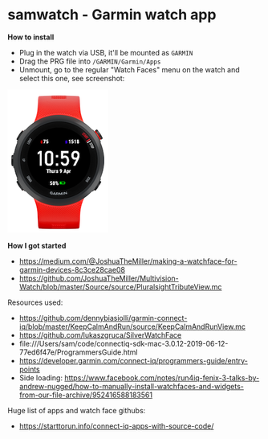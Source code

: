 # samwatch - Garmin watch app

**How to install**
* Plug in the watch via USB, it'll be mounted as `GARMIN`
* Drag the PRG file into `/GARMIN/Garmin/Apps`
* Unmount, go to the regular "Watch Faces" menu on the watch and select this one, see screenshot:

<img src="https://github.com/spbail/samwatch/blob/master/watch.png" width=200px />

**How I got started**
* https://medium.com/@JoshuaTheMiller/making-a-watchface-for-garmin-devices-8c3ce28cae08
* https://github.com/JoshuaTheMiller/Multivision-Watch/blob/master/Source/source/PluralsightTributeView.mc

Resources used:
* https://github.com/dennybiasiolli/garmin-connect-iq/blob/master/KeepCalmAndRun/source/KeepCalmAndRunView.mc
* https://github.com/lukaszgruca/SilverWatchFace
* file:///Users/sam/code/connectiq-sdk-mac-3.0.12-2019-06-12-77ed6f47e/ProgrammersGuide.html
* https://developer.garmin.com/connect-iq/programmers-guide/entry-points
* Side loading: https://www.facebook.com/notes/run4iq-fenix-3-talks-by-andrew-nugged/how-to-manually-install-watchfaces-and-widgets-from-our-file-archive/952416588183561

Huge list of apps and watch face githubs:
* https://starttorun.info/connect-iq-apps-with-source-code/
